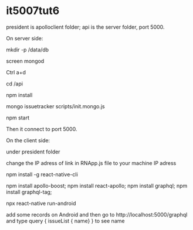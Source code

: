 # it5007tut6

president is apolloclient folder;
api is the server folder, port 5000.

On server side:

mkdir -p /data/db

screen mongod

Ctrl a+d

cd /api

npm install

mongo issuetracker scripts/init.mongo.js

npm start

Then it connect to port 5000.

On the client side:

under president folder

change the IP adress of link in RNApp.js file to your machine IP adress

npm install -g react-native-cli

npm install apollo-boost;
npm install react-apollo;
npm install graphql;
npm install graphql-tag;

npx react-native run-android

add some records on Android and then go to http://localhost:5000/graphql and type 
query { issueList {
        name}
}
to see name
